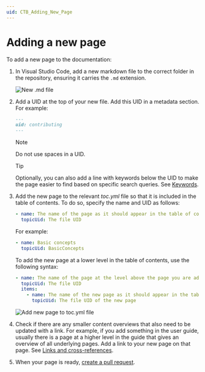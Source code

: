 ```yaml
---
uid: CTB_Adding_New_Page
---
```


# Adding a new page

To add a new page to the documentation:

1. In Visual Studio Code, add a new markdown file to the correct folder in the repository, ensuring it carries the `.md` extension.

   ![New .md file](~/contributing/images/New_md_File.png)

1. Add a UID at the top of your new file. Add this UID in a metadata section. For example:

   ```md
   ---
   uid: contributing
   ---
   ```

   > [!NOTE]
   > Do not use spaces in a UID.

   > [!TIP]
   > Optionally, you can also add a line with keywords below the UID to make the page easier to find based on specific search queries. See [Keywords](xref:CTB_Markdown_Syntax#keywords).

1. Add the new page to the relevant *toc.yml* file so that it is included in the table of contents. To do so, specify the name and UID as follows:

   ```yml
   - name: The name of the page as it should appear in the table of contents
     topicUid: The file UID
   ```

   For example:

   ```yml
   - name: Basic concepts
     topicUid: BasicConcepts
   ```

   To add the new page at a lower level in the table of contents, use the following syntax:

   ```yml
   - name: The name of the page at the level above the page you are adding
     topicUid: The file UID
     items:
       - name: The name of the new page as it should appear in the table of contents
         topicUid: The file UID of the new page
   ```

   ![Add new page to toc.yml file](~/contributing/images/New_page_TOC.gif)

1. Check if there are any smaller content overviews that also need to be updated with a link. For example, if you add something in the user guide, usually there is a page at a higher level in the guide that gives an overview of all underlying pages. Add a link to your new page on that page. See [Links and cross-references](xref:CTB_Markdown_Syntax#links-and-cross-references).

1. When your page is ready, [create a pull request](xref:CTB_Creating_PR).
